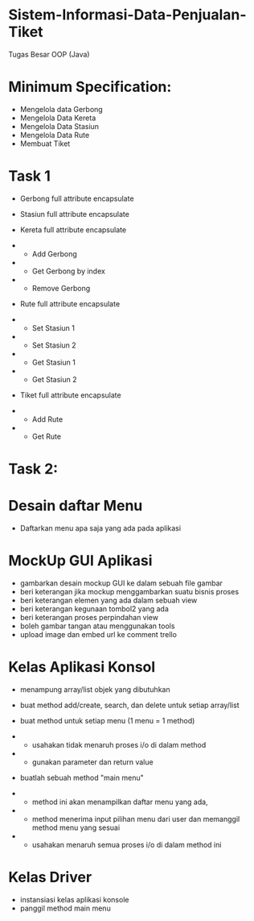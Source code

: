# Sistem-Informasi-Data-Penjualan-Tiket

Tugas Besar OOP (Java)

# Minimum Specification:

- Mengelola data Gerbong
- Mengelola Data Kereta
- Mengelola Data Stasiun
- Mengelola Data Rute
- Membuat Tiket

# Task 1

- Gerbong full attribute encapsulate

- Stasiun full attribute encapsulate

- Kereta full attribute encapsulate
- - Add Gerbong
- - Get Gerbong by index
- - Remove Gerbong

- Rute full attribute encapsulate
- - Set Stasiun 1
- - Set Stasiun 2
- - Get Stasiun 1
- - Get Stasiun 2

- Tiket full attribute encapsulate
- - Add Rute
- - Get Rute

# Task 2:

# Desain daftar Menu
- Daftarkan menu apa saja yang ada pada aplikasi

# MockUp GUI Aplikasi
- gambarkan desain mockup GUI ke dalam sebuah file gambar
- beri keterangan jika mockup menggambarkan suatu bisnis proses
- beri keterangan elemen yang ada dalam sebuah view
- beri keterangan kegunaan tombol2 yang ada
- beri keterangan proses perpindahan view
- boleh gambar tangan atau menggunakan tools
- upload image dan embed url ke comment trello

# Kelas Aplikasi Konsol
- menampung array/list objek yang dibutuhkan
- buat method add/create, search, dan delete untuk setiap array/list
- buat method untuk setiap menu (1 menu = 1 method) 
- - usahakan tidak menaruh proses i/o di dalam method 
- - gunakan parameter dan return value

- buatlah sebuah method "main menu" 
- - method ini akan menampilkan daftar menu yang ada, 
- - method menerima input pilihan menu dari user dan memanggil method menu yang sesuai 
- - usahakan menaruh semua proses i/o di dalam method ini

# Kelas Driver

- instansiasi kelas aplikasi konsole
- panggil method main menu
